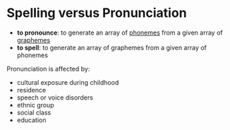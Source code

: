 # Spelling versus Pronunciation

- **to pronounce**: to generate an array of [phonemes](phoneme.md) from a given array of [graphemes](grapheme.md)
- **to spell**: to generate an array of graphemes from a given array of phonemes

Pronunciation is affected by:

- cultural exposure during childhood
- residence
- speech or voice disorders
- ethnic group
- social class
- education
